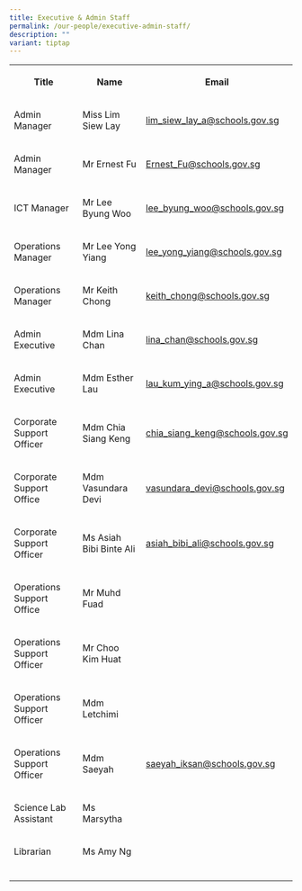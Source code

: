 ```yaml
---
title: Executive & Admin Staff
permalink: /our-people/executive-admin-staff/
description: ""
variant: tiptap
---
```

<table style="minWidth: 75px">
<colgroup>
<col>
<col>
<col>
</colgroup>
<tbody>
<tr>
<th rowspan="1" colspan="1">
<p>Title</p>
</th>
<th rowspan="1" colspan="1">
<p>Name</p>
</th>
<th rowspan="1" colspan="1">
<p>Email</p>
</th>
</tr>
<tr>
<td rowspan="1" colspan="1">
<p>Admin Manager</p>
</td>
<td rowspan="1" colspan="1">
<p>Miss Lim Siew Lay</p>
</td>
<td rowspan="1" colspan="1">
<p><a href="mailto:lim_siew_lay_a@schools.gov.sg" rel="noopener nofollow" target="_blank">lim_siew_lay_a@schools.gov.sg</a>
</p>
</td>
</tr>
<tr>
<td rowspan="1" colspan="1">
<p>Admin Manager</p>
</td>
<td rowspan="1" colspan="1">
<p>Mr Ernest Fu</p>
</td>
<td rowspan="1" colspan="1">
<p><a href="mailto:Ernest_Fu@schools.gov.sg" rel="noopener nofollow" target="_blank">Ernest_Fu@schools.gov.sg</a>
</p>
</td>
</tr>
<tr>
<td rowspan="1" colspan="1">
<p>ICT Manager</p>
</td>
<td rowspan="1" colspan="1">
<p>Mr Lee Byung Woo</p>
</td>
<td rowspan="1" colspan="1">
<p><a href="mailto:lee_byung_woo@schools.gov.sg" rel="noopener nofollow" target="_blank">lee_byung_woo@schools.gov.sg</a>
</p>
</td>
</tr>
<tr>
<td rowspan="1" colspan="1">
<p>Operations Manager</p>
</td>
<td rowspan="1" colspan="1">
<p>Mr Lee Yong Yiang</p>
</td>
<td rowspan="1" colspan="1">
<p><a href="mailto:lee_yong_yiang@schools.gov.sg" rel="noopener nofollow" target="_blank">lee_yong_yiang@schools.gov.sg</a>
</p>
</td>
</tr>
<tr>
<td rowspan="1" colspan="1">
<p>Operations Manager</p>
</td>
<td rowspan="1" colspan="1">
<p>Mr Keith Chong</p>
</td>
<td rowspan="1" colspan="1">
<p><a href="mailto:keith_chong@schools.gov.sg" rel="noopener nofollow" target="_blank">keith_chong@schools.gov.sg</a>
</p>
</td>
</tr>
<tr>
<td rowspan="1" colspan="1">
<p>Admin Executive</p>
</td>
<td rowspan="1" colspan="1">
<p>Mdm Lina Chan</p>
</td>
<td rowspan="1" colspan="1">
<p><a href="mailto:lina_chan@schools.gov.sg" rel="noopener nofollow" target="_blank">lina_chan@schools.gov.sg</a>
</p>
</td>
</tr>
<tr>
<td rowspan="1" colspan="1">
<p>Admin Executive</p>
</td>
<td rowspan="1" colspan="1">
<p>Mdm Esther Lau</p>
</td>
<td rowspan="1" colspan="1">
<p><a href="mailto:lau_kum_ying_a@schools.gov.sg" rel="noopener nofollow" target="_blank">lau_kum_ying_a@schools.gov.sg</a>
</p>
</td>
</tr>
<tr>
<td rowspan="1" colspan="1">
<p>Corporate Support Officer</p>
</td>
<td rowspan="1" colspan="1">
<p>Mdm Chia Siang Keng</p>
</td>
<td rowspan="1" colspan="1">
<p><a href="mailto:chia_siang_keng@schools.gov.sg" rel="noopener nofollow" target="_blank">chia_siang_keng@schools.gov.sg</a>
</p>
</td>
</tr>
<tr>
<td rowspan="1" colspan="1">
<p>Corporate Support Office</p>
</td>
<td rowspan="1" colspan="1">
<p>Mdm Vasundara Devi</p>
</td>
<td rowspan="1" colspan="1">
<p><a href="mailto:vasundara_devi@schools.gov.sg" rel="noopener nofollow" target="_blank">vasundara_devi@schools.gov.sg</a>
</p>
</td>
</tr>
<tr>
<td rowspan="1" colspan="1">
<p>Corporate Support Officer</p>
</td>
<td rowspan="1" colspan="1">
<p>Ms Asiah Bibi Binte Ali</p>
</td>
<td rowspan="1" colspan="1">
<p><a href="mailto:asiah_bibi_ali@schools.gov.sg" rel="noopener nofollow" target="_blank">asiah_bibi_ali@schools.gov.sg</a>
</p>
</td>
</tr>
<tr>
<td rowspan="1" colspan="1">
<p>Operations Support Office</p>
</td>
<td rowspan="1" colspan="1">
<p>Mr Muhd Fuad</p>
</td>
<td rowspan="1" colspan="1">
<p></p>
</td>
</tr>
<tr>
<td rowspan="1" colspan="1">
<p>Operations Support Officer</p>
</td>
<td rowspan="1" colspan="1">
<p>Mr Choo Kim Huat</p>
</td>
<td rowspan="1" colspan="1">
<p></p>
</td>
</tr>
<tr>
<td rowspan="1" colspan="1">
<p>Operations Support Officer</p>
</td>
<td rowspan="1" colspan="1">
<p>Mdm Letchimi</p>
</td>
<td rowspan="1" colspan="1">
<p></p>
</td>
</tr>
<tr>
<td rowspan="1" colspan="1">
<p>Operations Support Officer</p>
</td>
<td rowspan="1" colspan="1">
<p>Mdm Saeyah</p>
</td>
<td rowspan="1" colspan="1">
<p><a href="mailto:saeyah_iksan@schools.gov.sg" rel="noopener nofollow" target="_blank">saeyah_iksan@schools.gov.sg</a>
</p>
</td>
</tr>
<tr>
<td rowspan="1" colspan="1">
<p>Science Lab Assistant</p>
</td>
<td rowspan="1" colspan="1">
<p>Ms Marsytha</p>
</td>
<td rowspan="1" colspan="1">
<p></p>
</td>
</tr>
<tr>
<td rowspan="1" colspan="1">
<p>Librarian</p>
</td>
<td rowspan="1" colspan="1">
<p>Ms Amy Ng</p>
</td>
<td rowspan="1" colspan="1">
<p></p>
</td>
</tr>
<tr>
<td rowspan="1" colspan="1">
<p></p>
</td>
<td rowspan="1" colspan="1">
<p></p>
</td>
<td rowspan="1" colspan="1">
<p></p>
</td>
</tr>
</tbody>
</table>
<p></p>